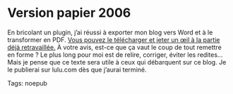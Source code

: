 # Version papier 2006

En bricolant un plugin, j’ai réussi à exporter mon blog vers Word et à le transformer en PDF. [Vous pouvez le télécharger et jeter un œil à la partie déjà retravaillée.](http://blog.tcrouzet.comhttps://tcrouzet.com/images_tc/vp2006.pdf) À votre avis, est-ce que ça vaut le coup de tout remettre en forme ? Le plus long pour moi est de relire, corriger, éviter les redites… Mais je pense que ce texte sera utile à ceux qui débarquent sur ce blog. Je le publierai sur lulu.com dès que j’aurai terminé.

Tags: noepub